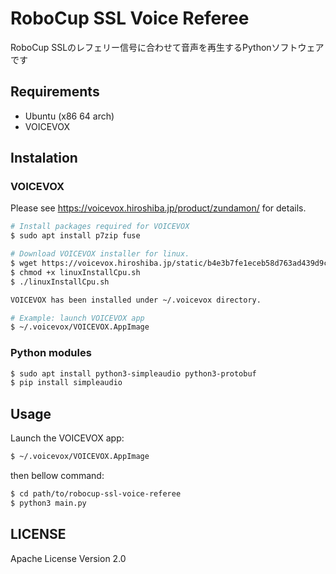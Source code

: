 # RoboCup SSL Voice Referee

RoboCup SSLのレフェリー信号に合わせて音声を再生するPythonソフトウェアです

## Requirements

- Ubuntu (x86 64 arch)
- VOICEVOX

## Instalation

### VOICEVOX

Please see https://voicevox.hiroshiba.jp/product/zundamon/ for details.

```sh
# Install packages required for VOICEVOX
$ sudo apt install p7zip fuse

# Download VOICEVOX installer for linux.
$ wget https://voicevox.hiroshiba.jp/static/b4e3b7fe1eceb58d763ad439d9c35ec7/linuxInstallCpu.sh
$ chmod +x linuxInstallCpu.sh
$ ./linuxInstallCpu.sh

VOICEVOX has been installed under ~/.voicevox directory.

# Example: launch VOICEVOX app
$ ~/.voicevox/VOICEVOX.AppImage
```

### Python modules

```sh
$ sudo apt install python3-simpleaudio python3-protobuf
$ pip install simpleaudio
```

## Usage

Launch the VOICEVOX app:

```sh
$ ~/.voicevox/VOICEVOX.AppImage
```

then bellow command:

```sh
$ cd path/to/robocup-ssl-voice-referee
$ python3 main.py
```


## LICENSE

Apache License Version 2.0

